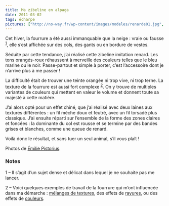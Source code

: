 ```yaml
---
title: Ma zibeline en alpaga
date: 2011-03-02
tags: écharpe
pictures: ["http://no-way.fr/wp-content/images/modeles/renarde01.jpg", "http://no-way.fr/wp-content/images/modeles/renarde05.jpg", "http://no-way.fr/wp-content/images/modeles/renarde03.jpg", "http://no-way.fr/wp-content/images/modeles/renarde04.jpg"]
---
```


<p>Cet hiver, la fourrure a été aussi immanquable que la neige : vraie ou fausse <sup><a href="#0.1_note1">1</a></sup>, elle s’est affichée sur des cols, des gants ou en bordure de vestes.</p>
<p>Séduite par cette tendance, j’ai réalisé cette zibeline imitation renard. Les tons orangés-roux réhaussent à merveille des couleurs telles que le bleu marine ou le noir. Passe-partout et simple à porter, c’est l’accessoire dont je n’arrive plus à me passer !</p>
<p>La difficulté était de trouver une teinte orangée ni trop vive, ni trop terne. La texture de la fourrure est aussi fort complexe <sup><a href="#0.1_note2">2</a></sup>. On y trouve de multiples variantes de couleurs qui mettent en valeur le volume et donnent toute sa majesté à cette matière.</p>
<p>J’ai alors opté pour un effet chiné, que j’ai réalisé avec deux laines aux textures différentes : un fil mèche doux et feutré, avec un fil torsadé plus classique. J’ai ensuite réparti sur l’ensemble de la forme des zones claires et foncées : la dominante du col est rousse et se termine par des bandes grises et blanches, comme une queue de renard.</p>
<p>Voilà donc le résultat, et sans tuer un seul animal, s’il vous plaît !</p>

Photos de <a href="http://www.flickr.com/photos/emilie-pistorius/" target="_blank">Émilie Pistorius</a>.


<h3>Notes</h3>
<p>1 – Il s’agit d’un sujet dense et délicat dans lequel je ne souhaite pas me lancer.</p>
<p>2 – Voici quelques exemples de travail de la fourrure qui m’ont influencée dans ma démarche : <a href="http://www.world-cuir.com/photos/fourrure-femme-giletbordrenard-10-17-1.jpg" target="_blank">mélanges de textures</a>, des effets de <a href="http://dynamic.forzieri.com/is/image/Forzieri/354x454/fz46558-021-1x.jpg" target="_blank">rayures</a>, ou des effets de <a href="http://assets.madame.lefigaro.fr/images/photo_set_item/picture/000/040/092/5hum15/dia_fourrure1.jpg" target="_blank">couleurs</a>.</p>